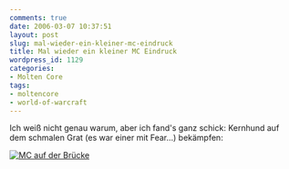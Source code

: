 ```yaml
---
comments: true
date: 2006-03-07 10:37:51
layout: post
slug: mal-wieder-ein-kleiner-mc-eindruck
title: Mal wieder ein kleiner MC Eindruck
wordpress_id: 1129
categories:
- Molten Core
tags:
- moltencore
- world-of-warcraft
---
```


Ich weiß nicht genau warum, aber ich fand's ganz schick: Kernhund auf dem schmalen Grat (es war einer mit Fear...) bekämpfen:

[![MC auf der Brücke](http://static.flickr.com/43/109128554_9b520ce60d.jpg)](http://www.flickr.com/photos/walsweer/109128554/)
